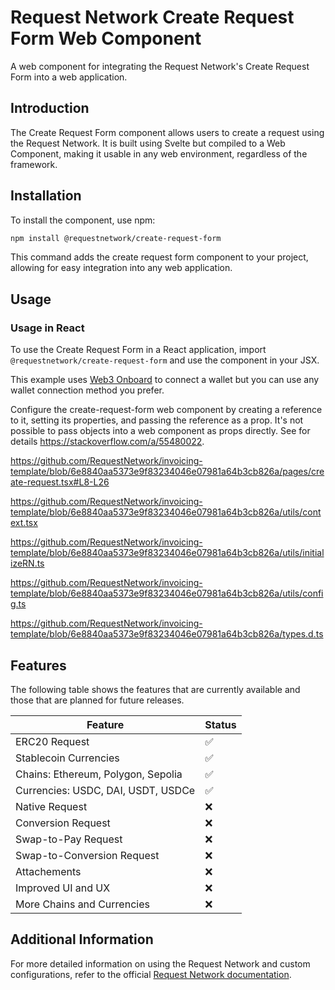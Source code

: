 # Request Network Create Request Form Web Component

A web component for integrating the Request Network's Create Request Form into a web application.

## Introduction

The Create Request Form component allows users to create a request using the Request Network. It is built using Svelte but compiled to a Web Component, making it usable in any web environment, regardless of the framework.

## Installation

To install the component, use npm:

```bash
npm install @requestnetwork/create-request-form
```

This command adds the create request form component to your project, allowing for easy integration into any web application.

## Usage

### Usage in React

To use the Create Request Form in a React application, import `@requestnetwork/create-request-form` and use the component in your JSX.

This example uses [Web3 Onboard](https://onboard.blocknative.com/) to connect a wallet but you can use any wallet connection method you prefer.

Configure the create-request-form web component by creating a reference to it, setting its properties, and passing the reference as a prop. It's not possible to pass objects into a web component as props directly. See for details https://stackoverflow.com/a/55480022.

https://github.com/RequestNetwork/invoicing-template/blob/6e8840aa5373e9f83234046e07981a64b3cb826a/pages/create-request.tsx#L8-L26

https://github.com/RequestNetwork/invoicing-template/blob/6e8840aa5373e9f83234046e07981a64b3cb826a/utils/context.tsx

https://github.com/RequestNetwork/invoicing-template/blob/6e8840aa5373e9f83234046e07981a64b3cb826a/utils/initializeRN.ts

https://github.com/RequestNetwork/invoicing-template/blob/6e8840aa5373e9f83234046e07981a64b3cb826a/utils/config.ts

https://github.com/RequestNetwork/invoicing-template/blob/6e8840aa5373e9f83234046e07981a64b3cb826a/types.d.ts

## Features

The following table shows the features that are currently available and those that are planned for future releases.

| Feature | Status |
|---------|--------|
| ERC20 Request | ✅ |
| Stablecoin Currencies | ✅ |
| Chains: Ethereum, Polygon, Sepolia | ✅ |
| Currencies: USDC, DAI, USDT, USDCe | ✅ |
| Native Request | ❌ |
| Conversion Request | ❌ |
| Swap-to-Pay Request | ❌ |
| Swap-to-Conversion Request | ❌ |
| Attachements | ❌ |
| Improved UI and UX | ❌ |
| More Chains and Currencies | ❌ |

## Additional Information

For more detailed information on using the Request Network and custom configurations, refer to the official [Request Network documentation](https://docs.request.network/).
